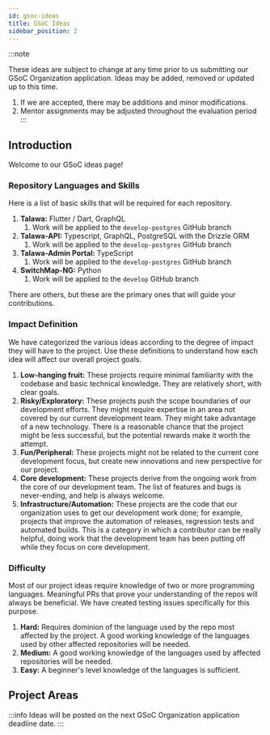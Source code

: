 ```yaml
---
id: gsoc-ideas
title: GSoC Ideas
sidebar_position: 2
---
```


:::note

These ideas are subject to change at any time prior to us submitting our GSoC Organization application. Ideas may be added, removed or updated up to this time.

1. If we are accepted, there may be additions and minor modifications.
1. Mentor assignments may be adjusted throughout the evaluation period
:::

## Introduction

Welcome to our GSoC ideas page! 

### Repository Languages and Skills

Here is a list of basic skills that will be required for each repository.

1. **Talawa:** Flutter / Dart, GraphQL
    1. Work will be applied to the `develop-postgres` GitHub branch
1. **Talawa-API:** Typescript, GraphQL, PostgreSQL with the Drizzle ORM
    1. Work will be applied to the `develop-postgres` GitHub branch
1. **Talawa-Admin Portal:** TypeScript
    1. Work will be applied to the `develop-postgres` GitHub branch
1. **SwitchMap-NG:** Python
    1. Work will be applied to the `develop` GitHub branch

There are others, but these are the primary ones that will guide your contributions.

### Impact Definition

We have categorized the various ideas according to the degree of impact they will have to the project. Use these definitions to understand how each idea will affect our overall project goals.

1. **Low-hanging fruit:** These projects require minimal familiarity with the codebase and basic technical knowledge. They are relatively short, with clear goals.
1. **Risky/Exploratory:** These projects push the scope boundaries of our development efforts. They might require expertise in an area not covered by our current development team. They might take advantage of a new technology. There is a reasonable chance that the project might be less successful, but the potential rewards make it worth the attempt.
1. **Fun/Peripheral:** These projects might not be related to the current core development focus, but create new innovations and new perspective for our project.
1. **Core development:** These projects derive from the ongoing work from the core of our development team. The list of features and bugs is never-ending, and help is always welcome.
1. **Infrastructure/Automation:** These projects are the code that our organization uses to get our development work done; for example, projects that improve the automation of releases, regression tests and automated builds. This is a category in which a contributor can be really helpful, doing work that the development team has been putting off while they focus on core development.

### Difficulty

Most of our project ideas require knowledge of two or more programming languages. Meaningful PRs that prove your understanding of the repos will always be beneficial. We have created testing issues specifically for this purpose.

1. **Hard:** Requires dominion of the language used by the repo most affected by the project. A good working knowledge of the languages used by other affected repositories will be needed.
1. **Medium:** A good working knowledge of the languages used by affected repositories will be needed.
1. **Easy:** A beginner's level knowledge of the languages is sufficient.

## Project Areas


:::info
Ideas will be posted on the next GSoC Organization application deadline date.
:::
